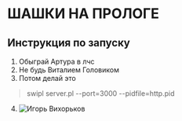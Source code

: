 # ШАШКИ НА ПРОЛОГЕ
## Инструкция по запуску
1. Обыграй Артура в лчс
2. Не будь Виталием Головиком
3. Потом делай это
> swipl server.pl --port=3000 --pidfile=http.pid
4. ![Игорь Вихорьков](https://sun9-18.userapi.com/impg/SCp_Li9bD99pPSwf77DXuUH4Q8fPLrj3pQFa5A/nM8SrLE1HB8.jpg?size=646x807&quality=95&sign=6562aabefb8ad15f2aba3f92be8d89d9&c_uniq_tag=F6PDLfU6_hJPxsHMrGr1I1y3NhdCPgp2c8qENgIUYog&type=album)
